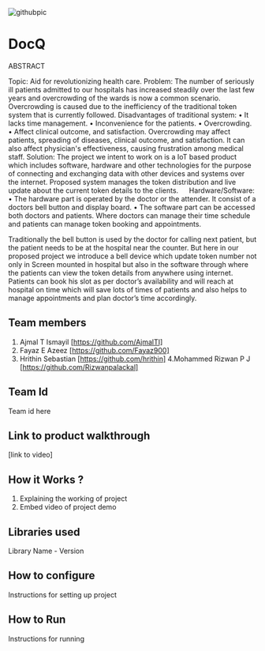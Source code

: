 ![githubpic](https://user-images.githubusercontent.com/126552313/221784874-670cd550-8440-4f18-bc5e-44257752c230.png)

# DocQ

ABSTRACT

Topic: 
	Aid for revolutionizing health care.
Problem: 
	The number of seriously ill patients admitted to our hospitals has increased steadily over the last few years and overcrowding of the wards is now a common scenario. 
	Overcrowding is caused due to the inefficiency of the traditional token system that is currently followed. 
Disadvantages of traditional system:
•	It lacks time management.
•	Inconvenience for the patients.
•	Overcrowding.
•	Affect clinical outcome, and satisfaction.
	Overcrowding may affect patients, spreading of diseases, clinical outcome, and satisfaction. It can also affect physician's effectiveness, causing frustration among medical staff. 
Solution:
	The project we intent to work on is a IoT based product which includes software, hardware and other technologies for the purpose of connecting and exchanging data with other devices and systems over the internet.
	Proposed system manages the token distribution and live update about the current token details to the clients. 
 
Hardware/Software:
•	The hardware part is operated by the doctor or the attender. It consist of a doctors bell button and display board.
•	The software part can be accessed both doctors and patients. Where doctors can manage their time schedule and patients can manage token booking and appointments.

Traditionally the bell button is used by the doctor for calling next patient, but the patient needs to be at the hospital near the counter.
But here in our proposed project we introduce a bell device which update token  number not only in Screen mounted in hospital but also in the software  through where the patients can view the token details from anywhere using internet. 
Patients can book his slot as per doctor’s availability and will reach at hospital on time which will save lots of times of patients and also helps to manage appointments and plan doctor’s time accordingly.

## Team members
1. Ajmal T Ismayil [https://github.com/AjmalTI]
2. Fayaz E Azeez [https://github.com/Fayaz900]
3. Hrithin Sebastian [https://github.com/hrithin]
4.Mohammed Rizwan P J [https://github.com/Rizwanpalackal]
## Team Id
Team id here
## Link to product walkthrough
[link to video]
## How it Works ?
1. Explaining the working of project
2. Embed video of project demo
## Libraries used
Library Name - Version
## How to configure
Instructions for setting up project
## How to Run
Instructions for running
